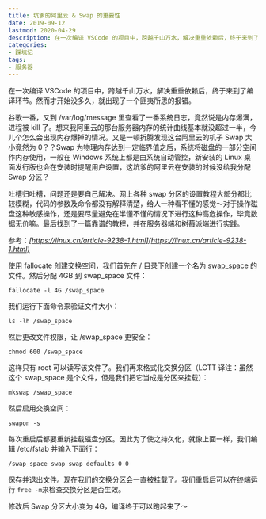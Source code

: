 ```yaml
---
title: 坑爹的阿里云 & Swap 的重要性
date: 2019-09-12
lastmod: 2020-04-29
description: 在一次编译 VSCode 的项目中，跨越千山万水，解决重重依赖后，终于来到了编译环节。然而才开始没多久，就出现了一个匪夷所思的报错。
categories:
- 踩坑记
tags:
- 服务器
---
```




在一次编译 VSCode 的项目中，跨越千山万水，解决重重依赖后，终于来到了编译环节。然而才开始没多久，就出现了一个匪夷所思的报错。

谷歌一番，又到 /var/log/message 里查看了一番系统日志，竟然说是内存爆满，进程被 kill 了。想来我阿里云的那台服务器内存的统计曲线基本就没超过一半，今儿个怎么会出现内存爆掉的情况。又是一顿折腾发现这台阿里云的机子 Swap 大小竟然为 0？？Swap 为物理内存达到一定临界值之后，系统将磁盘的一部分空间作内存使用，一般在 Windows 系统上都是由系统自动管控，新安装的 Linux 桌面发行版也会在安装时提醒用户设置，这坑爹的阿里云在安装的时候没给我分配 Swap 分区？

吐槽归吐槽，问题还是要自己解决。网上各种 swap 分区的设置教程大部分都比较模糊，代码的参数及命令都没有解释清楚，给人一种看不懂的感觉～对于操作磁盘这种敏感操作，还是要尽量避免在半懂不懂的情况下进行这种高危操作，毕竟数据无价嘛。最后找到了一篇靠谱的教程，并在服务器端和树莓派端进行实践。

参考：_[https://linux.cn/article-9238-1.html](https://linux.cn/article-9238-1.html)_

使用 fallocate 创建交换空间，我们首先在 / 目录下创建一个名为 swap_space 的文件。然后分配 4GB 到 swap_space 文件：

```
fallocate -l 4G /swap_space
```

我们运行下面命令来验证文件大小：

```
ls -lh /swap_space
```

然后更改文件权限，让 /swap_space 更安全：

```
chmod 600 /swap_space
```

这样只有 root 可以读写该文件了。我们再来格式化交换分区（LCTT 译注：虽然这个 swap_space 是个文件，但是我们把它当成是分区来挂载）：

```
mkswap /swap_space
```

然后启用交换空间：

```
swapon -s
```

每次重启后都要重新挂载磁盘分区。因此为了使之持久化，就像上面一样，我们编辑 /etc/fstab 并输入下面行：

```
/swap_space swap swap defaults 0 0
```

保存并退出文件。现在我们的交换分区会一直被挂载了。我们重启后可以在终端运行 ` free -m `来检查交换分区是否生效。

修改后 Swap 分区大小变为 4G，编译终于可以跑起来了～